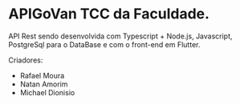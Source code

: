 # APIGoVan TCC da Faculdade.
API Rest sendo desenvolvida com Typescript + Node.js,  Javascript, PostgreSql para o DataBase e com o front-end em Flutter.

Criadores: 
- Rafael Moura
- Natan Amorim
- Michael Dionisio
